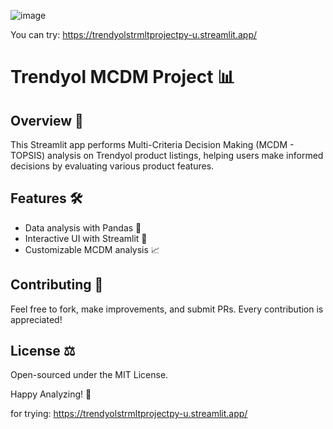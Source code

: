 
![image](https://github.com/heydar432/Streamlit/assets/65925995/b2cc5b15-c305-4981-b7d4-24273813f702)

You can try:
https://trendyolstrmltprojectpy-u.streamlit.app/ 

# Trendyol MCDM Project 📊

## Overview 📝
This Streamlit app performs Multi-Criteria Decision Making (MCDM - TOPSIS) analysis on Trendyol product listings, helping users make informed decisions by evaluating various product features.

## Features 🛠️
- Data analysis with Pandas 🐼
- Interactive UI with Streamlit 🌟
- Customizable MCDM analysis 📈

## Contributing 🤝
Feel free to fork, make improvements, and submit PRs. Every contribution is appreciated!

## License ⚖️
Open-sourced under the MIT License.

Happy Analyzing! 🎉

for trying:
https://trendyolstrmltprojectpy-u.streamlit.app/
